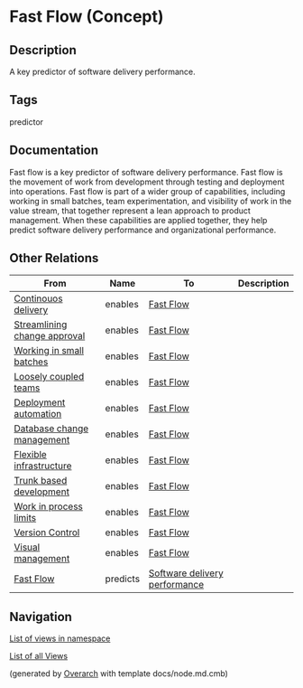 
# Fast Flow (Concept)
## Description
A key predictor of software delivery performance.


## Tags
predictor

## Documentation
Fast flow is a key predictor of software delivery performance. Fast flow is
the movement of work from development through testing and deployment into
operations. Fast flow is part of a wider group of capabilities, including
working in small batches, team experimentation, and visibility of work in the
value stream, that together represent a lean approach to product management.
When these capabilities are applied together, they help predict software
delivery performance and organizational performance.
## Other Relations
| From | Name | To | Description |
|---|---|---|---|
| [Continouos delivery](../../../software-development/dora/capability/continuous-delivery.md) | enables | [Fast Flow](../../../software-development/dora/capability/fast-flow.md) |  |
| [Streamlining change approval](../../../software-development/dora/capability/streamlining-change-approval.md) | enables | [Fast Flow](../../../software-development/dora/capability/fast-flow.md) |  |
| [Working in small batches](../../../software-development/dora/capability/working-in-small-batches.md) | enables | [Fast Flow](../../../software-development/dora/capability/fast-flow.md) |  |
| [Loosely coupled teams](../../../software-development/dora/capability/loosely-coupled-teams.md) | enables | [Fast Flow](../../../software-development/dora/capability/fast-flow.md) |  |
| [Deployment automation](../../../software-development/dora/capability/deployment-automation.md) | enables | [Fast Flow](../../../software-development/dora/capability/fast-flow.md) |  |
| [Database change management](../../../software-development/dora/capability/database-change-management.md) | enables | [Fast Flow](../../../software-development/dora/capability/fast-flow.md) |  |
| [Flexible infrastructure](../../../software-development/dora/capability/flexible-infrastructure.md) | enables | [Fast Flow](../../../software-development/dora/capability/fast-flow.md) |  |
| [Trunk based development](../../../software-development/dora/capability/trunk-based-development.md) | enables | [Fast Flow](../../../software-development/dora/capability/fast-flow.md) |  |
| [Work in process limits](../../../software-development/dora/capability/work-in-process-limits.md) | enables | [Fast Flow](../../../software-development/dora/capability/fast-flow.md) |  |
| [Version Control](../../../software-development/dora/capability/version-control.md) | enables | [Fast Flow](../../../software-development/dora/capability/fast-flow.md) |  |
| [Visual management](../../../software-development/dora/capability/visual-management.md) | enables | [Fast Flow](../../../software-development/dora/capability/fast-flow.md) |  |
| [Fast Flow](../../../software-development/dora/capability/fast-flow.md) | predicts | [Software delivery performance](../../../software-development/dora/software-delivery-performance.md) |  |


## Navigation
[List of views in namespace](./views-in-namespace.md)

[List of all Views](../../../views.md)


(generated by [Overarch](https://github.com/soulspace-org/overarch) with template docs/node.md.cmb)
